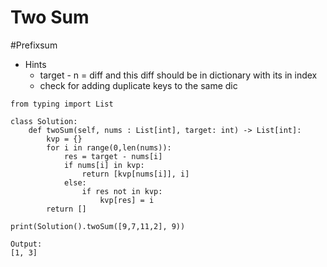 # Two Sum
#Prefixsum
- Hints 
	- target - n = diff and this diff should be in dictionary with its in index
	- check for adding duplicate keys to the same dic
```
from typing import List

class Solution:
    def twoSum(self, nums : List[int], target: int) -> List[int]:
        kvp = {}
        for i in range(0,len(nums)):
            res = target - nums[i]
            if nums[i] in kvp:
                return [kvp[nums[i]], i]
            else:
                if res not in kvp:
                    kvp[res] = i
        return []
    
print(Solution().twoSum([9,7,11,2], 9))
```
```
Output:
[1, 3]
```